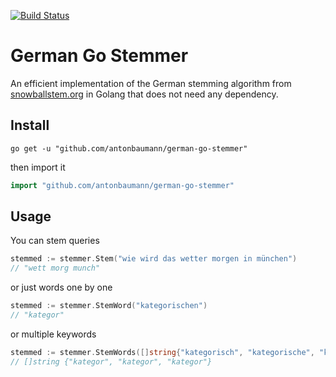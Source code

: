 [![Build Status](https://github.com/antonbaumann/german-go-stemmer/workflows/test/badge.svg)](https://github.com/antonbaumann/german-go-stemmer/actions?workflow=test)

# German Go Stemmer
An efficient implementation of the German stemming algorithm from [snowballstem.org](https://snowballstem.org/algorithms/german/stemmer.html) in Golang that does not need any dependency.


## Install
```console
go get -u "github.com/antonbaumann/german-go-stemmer"
```
then import it
```go
import "github.com/antonbaumann/german-go-stemmer"
```
## Usage
You can stem queries
```go
stemmed := stemmer.Stem("wie wird das wetter morgen in münchen")
// "wett morg munch"
```

or just words one by one
```go
stemmed := stemmer.StemWord("kategorischen")
// "kategor"
```

or multiple keywords
```go
stemmed := stemmer.StemWords([]string{"kategorisch", "kategorische", "kategorischen"})
// []string {"kategor", "kategor", "kategor"}
```
